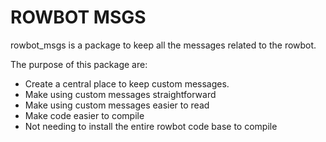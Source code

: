 # ROWBOT MSGS
rowbot_msgs is a package to keep all the messages related to the rowbot.

The purpose of this package are:
- Create a central place to keep custom messages.
- Make using custom messages straightforward
- Make using custom messages easier to read
- Make code easier to compile
- Not needing to install the entire rowbot code base to compile
